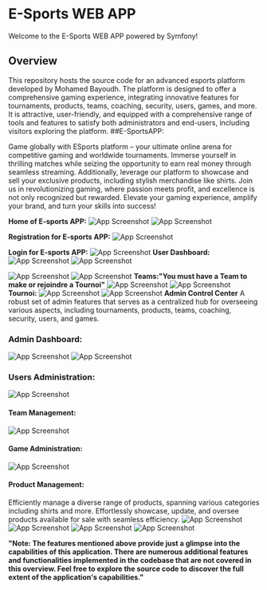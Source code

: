 # E-Sports WEB APP

Welcome to the E-Sports WEB APP powered by Symfony!

## Overview

This repository hosts the source code for an advanced esports platform developed by Mohamed Bayoudh. The platform is designed to offer a comprehensive gaming experience, integrating innovative features for tournaments, products, teams, coaching, security, users, games, and more. It is attractive, user-friendly, and equipped with a comprehensive range of tools and features to satisfy both administrators and end-users, including visitors exploring the platform.
##E-SportsAPP: 

Game globally with ESports platform – your ultimate online arena for competitive gaming and worldwide tournaments. Immerse yourself in thrilling matches while seizing the opportunity to earn real money through seamless streaming. Additionally, leverage our platform to showcase and sell your exclusive products, including stylish merchandise like shirts. Join us in revolutionizing gaming, where passion meets profit, and excellence is not only recognized but rewarded. Elevate your gaming experience, amplify your brand, and turn your skills into success!





**Home of E-sports APP:**
![App Screenshot](./capture/ACCUEIL.png)
![App Screenshot](./capture/about.png)

**Registration for E-sports APP:**
![App Screenshot](./capture/INSCRIPTION.png)

**Login for E-sports APP:**
![App Screenshot](./capture/LOGIN.png)
**User Dashboard:**
![App Screenshot](./capture/userdach.png)
![App Screenshot](./capture/userdach3.png)

![App Screenshot](./capture/userdach4.png)
![App Screenshot](./capture/wallet.png)
**Teams:"You must have a Team to make or rejoindre a Tournoi"**
![App Screenshot](./capture/teams.png)
![App Screenshot](./capture/maketeam.png)
**Tournoi:**
![App Screenshot](./capture/tournoi.png)
![App Screenshot](./capture/maketournoi.png)
**Admin Control Center**
A robust set of admin features that serves as a centralized hub for overseeing various aspects, including tournaments, products, teams, coaching, security, users, and games.

### Admin Dashboard:
![App Screenshot](./capture/admindach.png)
![App Screenshot](./capture/admindach4.png)
### Users Administration:
![App Screenshot](./capture/admindach2.png)
#### Team Management:
![App Screenshot](./capture/adminteams.png)
#### Game Administration:
![App Screenshot](./capture/admingames.png)

#### Product Management:
Efficiently manage a diverse range of products, spanning various categories including shirts and more. Effortlessly showcase, update, and oversee products available for sale with seamless efficiency.
![App Screenshot](./capture/adminproduit.png)
![App Screenshot](./capture/adminproduit1.png)
![App Screenshot](./capture/produit.png)
![App Screenshot](./capture/produitadmin.png)

**"Note: The features mentioned above provide just a glimpse into the capabilities of this application. There are numerous additional features and functionalities implemented in the codebase that are not covered in this overview. Feel free to explore the source code to discover the full extent of the application's capabilities."**

